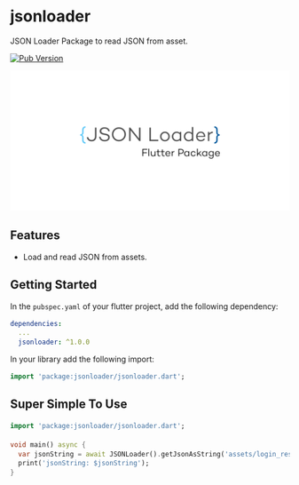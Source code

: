 # jsonloader

JSON Loader Package to read JSON from asset.

[![Pub Version](https://img.shields.io/pub/v/jsonloader)](https://pub.dev/packages/jsonloader)

![Logo Flutter JSON LOADER](https://github.com/CoderJava/flutter-jsonloader/blob/master/logo_package.png "Logo Flutter JSON Loader")

## Features

* Load and read JSON from assets.

## Getting Started

In the `pubspec.yaml` of your flutter project, add the following dependency:

```yaml
dependencies:
  ...
  jsonloader: ^1.0.0
```

In your library add the following import:

```dart
import 'package:jsonloader/jsonloader.dart';
```

## Super Simple To Use
```dart
import 'package:jsonloader/jsonloader.dart';

void main() async {
  var jsonString = await JSONLoader().getJsonAsString('assets/login_response.json');
  print('jsonString: $jsonString');
}
```
